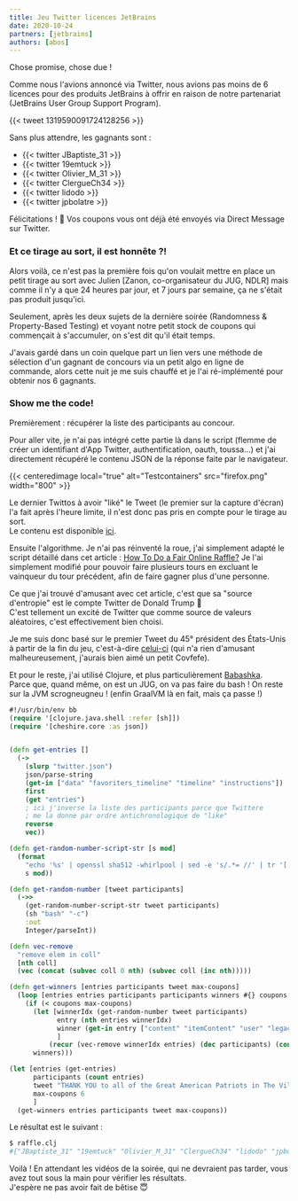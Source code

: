 ```yaml
---
title: Jeu Twitter licences JetBrains
date: 2020-10-24
partners: [jetbrains]
authors: [abos]
---
```


Chose promise, chose due !

Comme nous l'avions annoncé via Twitter, nous avions pas moins de 6 licences
pour des produits JetBrains à offrir en raison de notre partenariat
(JetBrains User Group Support Program).

{{< tweet 1319590091724128256 >}}

Sans plus attendre, les gagnants sont :

* {{< twitter JBaptiste_31 >}}
* {{< twitter 19emtuck >}}
* {{< twitter Olivier_M_31 >}}
* {{< twitter ClergueCh34 >}}
* {{< twitter lidodo >}}
* {{< twitter jpbolatre >}}

Félicitations ! 🥳 Vos coupons vous ont déjà été envoyés via Direct Message sur Twitter.

### Et ce tirage au sort, il est honnête ?!

Alors voilà, ce n'est pas la première fois qu'on voulait mettre en place un petit
tirage au sort avec Julien [Zanon, co-organisateur du JUG, NDLR] mais comme il
n'y a que 24 heures par jour, et 7 jours par semaine, ça ne s'était pas produit
jusqu'ici.

Seulement, après les deux sujets de la dernière soirée (Randomness & Property-Based
Testing) et voyant notre petit stock de coupons qui commençait à s'accumuler, on
s'est dit qu'il était temps.

J'avais gardé dans un coin quelque part un lien vers une méthode de sélection
d'un gagnant de concours via un petit algo en ligne de commande, alors cette nuit
je me suis chauffé et je l'ai ré-implémenté pour obtenir nos 6 gagnants.

### Show me the code!

Premièrement : récupérer la liste des participants au concour.

Pour aller vite, je n'ai pas intégré cette partie là dans le script (flemme
de créer un identifiant d'App Twitter, authentification, oauth, toussa...) et j'ai
directement récupéré le contenu JSON de la réponse faite par le navigateur.

{{< centeredimage local="true" alt="Testcontainers" src="firefox.png" width="800" >}}

Le dernier Twittos à avoir "liké" le Tweet (le premier sur la capture d'écran)
l'a fait après l'heure limite, il n'est donc pas pris en compte pour le tirage
au sort.  
Le contenu est disponible [ici](/misc/2020-10-24-jeu-twitter/twitter.json).

Ensuite l'algorithme. Je n'ai pas réinventé la roue, j'ai simplement adapté
le script détaillé dans cet article : [How To Do a Fair Online Raffle?](http://www.guido-flohr.net/how-to-do-a-fair-online-raffle/)
Je l'ai simplement modifié pour pouvoir faire plusieurs tours en excluant le
vainqueur du tour précédent, afin de faire gagner plus d'une personne.

Ce que j'ai trouvé d'amusant avec cet article, c'est que sa "source d'entropie"
est le compte Twitter de Donald Trump 🤣  
C'est tellement un excité de Twitter que comme source de
valeurs aléatoires, c'est effectivement bien choisi.

Je me suis donc basé sur le premier Tweet du 45° président des États-Unis à partir
de la fin du jeu, c'est-à-dire [celui-ci](https://twitter.com/realDonaldTrump/status/1319761576996573186)
(qui n'a rien d'amusant malheureusement, j'aurais bien aimé un petit Covfefe).

Et pour le reste, j'ai utilisé Clojure, et plus particulièrement [Babashka](https://github.com/borkdude/babashka).  
Parce que, quand même, on est un JUG, on va pas faire du bash ! On reste sur la JVM scrogneugneu !
(enfin GraalVM là en fait, mais ça passe !)

```clojure
#!/usr/bin/env bb
(require '[clojure.java.shell :refer [sh]])
(require '[cheshire.core :as json])


(defn get-entries []
  (->
    (slurp "twitter.json")
    json/parse-string
    (get-in ["data" "favoriters_timeline" "timeline" "instructions"])
    first
    (get "entries")
    ; ici j'inverse la liste des participants parce que Twittere
    ; me la donne par ordre antichronologique de "like"
    reverse
    vec))

(defn get-random-number-script-str [s mod]
  (format
    "echo '%s' | openssl sha512 -whirlpool | sed -e 's/.*= //' | tr '[:lower:]' '[:upper:]' | perl -lne 'print \"ibase=16;n=$_;ibase=A;n%%%s\"' | bc | tr -d '\n'"
    s mod))

(defn get-random-number [tweet participants]
  (->>
    (get-random-number-script-str tweet participants)
    (sh "bash" "-c")
    :out
    Integer/parseInt))

(defn vec-remove
  "remove elem in coll"
  [nth coll]
  (vec (concat (subvec coll 0 nth) (subvec coll (inc nth)))))

(defn get-winners [entries participants tweet max-coupons]
  (loop [entries entries participants participants winners #{} coupons 0]
    (if (< coupons max-coupons)
      (let [winnerIdx (get-random-number tweet participants)
            entry (nth entries winnerIdx)
            winner (get-in entry ["content" "itemContent" "user" "legacy" "screen_name"])
            ]
          (recur (vec-remove winnerIdx entries) (dec participants) (conj winners winner) (inc coupons)))
      winners)))

(let [entries (get-entries)
      participants (count entries)
      tweet "THANK YOU to all of the Great American Patriots in The Villages, Florida! #MAGA"
      max-coupons 6
      ]
  (get-winners entries participants tweet max-coupons))
```

Le résultat est le suivant :

```bash
$ raffle.clj
#{"JBaptiste_31" "19emtuck" "Olivier_M_31" "ClergueCh34" "lidodo" "jpbolatre"}
```

Voilà ! En attendant les vidéos de la soirée, qui ne devraient pas tarder,
vous avez tout sous la main pour vérifier les résultats.  
J'espère ne pas avoir fait de bêtise 😇